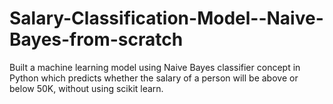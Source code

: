 # Salary-Classification-Model--Naive-Bayes-from-scratch
Built a machine learning model using Naive Bayes classifier concept in Python which predicts whether the salary of a person will be above or below 50K, without using scikit learn.
